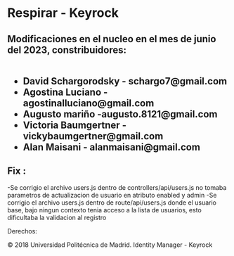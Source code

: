 <h1>Respirar - Keyrock</h1>

<h2>
Modificaciones en el nucleo en el mes de junio del 2023, constribuidores:
<br></br>
<ul>
<li>David Schargorodsky - schargo7@gmail.com</li>  
<li>Agostina Luciano - agostinalluciano@gmail.com</li>
<li>Augusto mariño -augusto.8121@gmail.com</li>
<li>Victoria Baumgertner - vickybaumgertner@gmail.com</li>
<li>Alan Maisani - alanmaisani@gmail.com</li>
</ul>
</h2>

<h2>
  Fix :
</h2>

-Se corrigio el archivo users.js dentro de controllers/api/users.js no tomaba parametros de actualizacion de usuario en atributo enabled y admin
-Se corrigio el archivo users.js dentro de route/api/users.js donde el usuario base, bajo ningun contexto tenia acceso a la lista de usuarios, esto dificultaba la validacion al registro


Derechos:

© 2018 Universidad Politécnica de Madrid.
Identity Manager - Keyrock
